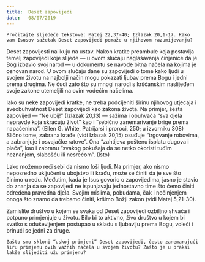 ```yaml
---
title:  Deset zapovijedi
date:   08/07/2019
---
```


`Pročitajte sljedeće tekstove: Matej 22,37-40; Izlazak 20,1-17. Kako vam Isusov sažetak Deset zapovijedi pomaže u njihovom razumijevanju?`

Deset zapovijesti nalikuju na ustav. Nakon kratke preambule koja postavlja temelj zapovijedi koje slijede — u ovom slučaju naglašavanja činjenice da je Bog izbavio svoj narod — u dokumentu se navode bitna načela na kojima je osnovan narod. U ovom slučaju dane su zapovijedi o tome kako ljudi u svojem životu na najbolji način mogu pokazati ljubav prema Bogu i jedni prema drugima. Ne čudi zato što su mnogi narodi s kršćanskim naslijeđem svoje zakone utemeljili na ovim vodećim načelima.

Iako su neke zapovijedi kratke, ne treba podcijeniti širinu njihovog utjecaja i sveobuhvatnost Deset zapovijedi kao zakona života. Na primjer, šesta zapovijed — “Ne ubij!” (Izlazak 20,13) — sažima i obuhvaća “sva djela nepravde koja skraćuju život” kao i “sebično zanemarivanje brige prema napaćenima”. (Ellen G. White, Patrijarsi i proroci, 250; u izvorniku 308) Slično tome, zabrana krađe (vidi Izlazak 20,15) osuđuje “trgovanje robovima, a zabranjuje i osvajačke ratove”. Ona “zahtijeva poštenu isplatu dugova i plaća”, kao i zabranu “svakog pokušaja da se netko okoristi tuđim neznanjem, slabošću ili nesrećom”. (Isto)

Lako možemo reći sebi da nismo loši ljudi. Na primjer, ako nismo neposredno uključeni u ubojstvo ili krađu, može se činiti da je sve što činimo u redu. Međutim, kada je Isus govorio o zapovijedima, jasno je stavio do znanja da se zapovijedi ne ispunjavaju jednostavno time što ćemo činiti određena pravedna djela. Svojim mislima, pobudama, čak i nečinjenjem onoga što znamo da trebamo činiti, kršimo Božji zakon (vidi Matej 5,21-30).

Zamislite društvo u kojem se svaka od Deset zapovijedi ozbiljno shvaća i potpuno primjenjuje u životu. Bilo bi to aktivno, živo društvo u kojem bi svatko s oduševljenjem postupao u skladu s ljubavlju prema Bogu, voleći i brinući se jedni za druge.

`Zašto smo skloni “uskoj primjeni” Deset zapovijedi, često zanemarujući širu primjenu ovih važnih načela u svojem životu? Zašto je u praksi lakše slijediti užu primjenu?`
